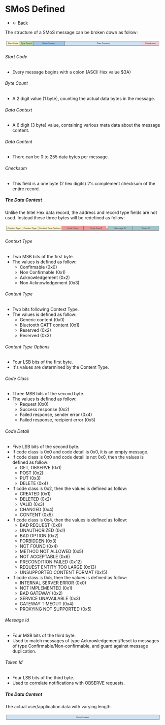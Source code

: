 # SMoS Defined

* <- [Back](README.md)

The structure of a SMoS message can be broken down as follow:

![The SMoS Structure](images/smos_structure.png)

###### Start Code
  * Every message begins with a colon (ASCII Hex value $3A)

###### Byte Count
  * A 2 digit value (1 byte), counting the actual data bytes in the message.

###### Data Context
  * A 6 digit (3 byte) value, containing various meta data about the message content.

###### Data Content
  * There can be 0 to 255 data bytes per message.

###### Checksum
  * This field is a one byte (2 hex digits) 2's complement checksum of the entire record.

##### The Data Context

Unlike the Intel Hex data record, the address and record type fields are not used. Instead these three bytes will be redefined as follow:

![Data Context Structure](images/data_context.png)

###### Context Type
* Two MSB bits of the first byte.
* The values is defined as follow:
  + Confirmable (0x0)
  + Non Confirmable (0x1)
  + Acknowledgement (0x2)
  + Non Acknowledgement (0x3)

###### Content Type
* Two bits following Context Type.
* The values is defined as follow:
  + Generic content (0x0)
  + Bluetooth GATT content (0x1)
  + Reserved (0x2)
  + Reserved (0x3)

###### Content Type Options
* Four LSB bits of the first byte.
* It's values are determined by the Content Type.

###### Code Class
* Three MSB bits of the second byte.
* The values is defined as follow:
  + Request (0x0)
  + Success response (0x2)
  + Failed response, sender error (0x4)
  + Failed response, recipient error (0x5)

###### Code Detail
* Five LSB bits of the second byte.
* If code class is 0x0 and code detail is 0x0, it is an empty message.
* If code class is 0x0 and code detail is not 0x0, then the values is defined as follow:
  + GET, OBSERVE (0x1)
  + POST (0x2)
  + PUT (0x3)
  + DELETE (0x4)
* If code class is 0x2, then the values is defined as follow:
  + CREATED (0x1)
  + DELETED (0x2)
  + VALID (0x3)
  + CHANGED (0x4)
  + CONTENT (0x5)
* If code class is 0x4, then the values is defined as follow:
  + BAD REQUEST (0x0)
  + UNAUTHORIZED (0x1)
  + BAD OPTION (0x2)
  + FORBIDDEN (0x3)
  + NOT FOUND (0x4)
  + METHOD NOT ALLOWED (0x5)
  + NOT ACCEPTABLE (0x6)
  + PRECONDITION FAILED (0x12)
  + REQUEST ENTITY TOO LARGE (0x13)
  + UNSUPPORTED CONTENT FORMAT (0x15)
* If code class is 0x5, then the values is defined as follow:
  + INTERNAL SERVER ERROR (0x0)
  + NOT IMPLEMENTED (0x1)
  + BAD GATEWAY (0x2)
  + SERVICE UNAVAILABLE (0x3)
  + GATEWAY TIMEOUT (0x4)
  + PROXYING NOT SUPPORTED (0x5)

###### Message Id
* Four MSB bits of the third byte.
* Used to match messages of type Acknowledgement/Reset to messages of type Confirmable/Non-confirmable, and guard against message duplication.

###### Token Id
* Four LSB bits of the third byte.
* Used to correlate notifications with OBSERVE requests.

##### The Data Content

The actual user/application data with varying length.

![Data Content Structure](images/data_content.png)